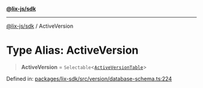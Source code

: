 [**@lix-js/sdk**](../README.md)

***

[@lix-js/sdk](../README.md) / ActiveVersion

# Type Alias: ActiveVersion

> **ActiveVersion** = `Selectable`\<[`ActiveVersionTable`](ActiveVersionTable.md)\>

Defined in: [packages/lix-sdk/src/version/database-schema.ts:224](https://github.com/opral/monorepo/blob/319d0a05c320245f48086433fd248754def09ccc/packages/lix-sdk/src/version/database-schema.ts#L224)
